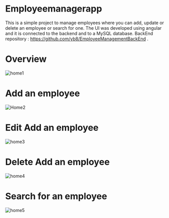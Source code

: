 # Employeemanagerapp

This is a simple project to manage employees where you can add, update or delete an employee or search for one.
The UI was developed using angular and it is connected to the backend and to a MySQL database. 
BackEnd repository : https://github.com/yb8/EmployeeManagementBackEnd .

# Overview
![home1](https://user-images.githubusercontent.com/57743411/173598484-d9f61c07-64cf-49e5-929a-adfd2a51817d.png)


# Add an employee
![Home2](https://user-images.githubusercontent.com/57743411/173599231-331c6e70-cdcb-4bfd-8e2a-9ae99cbea811.png)


# Edit Add an employee
![home3](https://user-images.githubusercontent.com/57743411/173599398-4a851f57-2240-4f19-9f0f-9cccac357edc.png)


# Delete Add an employee

![home4](https://user-images.githubusercontent.com/57743411/173599547-efbd22eb-25a2-4d0a-a16b-66eb4827605a.png)


# Search for an employee

![home5](https://user-images.githubusercontent.com/57743411/173599744-a277195c-c173-495c-bf6e-da940f2a20b6.png)
